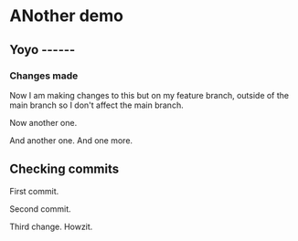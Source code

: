 # ANother demo

## Yoyo ------

### Changes made

Now I am making changes to this but on my feature branch, outside of the main branch so I don't affect the main branch.

Now another one.

And another one.
And one more.

## Checking commits

First commit.

Second commit.

Third change. Howzit.